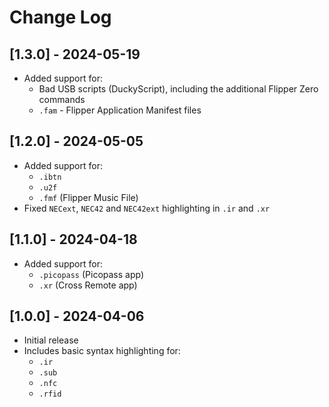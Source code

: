 # Change Log

## [1.3.0] - 2024-05-19

- Added support for:
  - Bad USB scripts (DuckyScript), including the additional Flipper Zero commands
  - `.fam` - Flipper Application Manifest files

## [1.2.0] - 2024-05-05

- Added support for:
  - `.ibtn`
  - `.u2f`
  - `.fmf` (Flipper Music File)
- Fixed `NECext`, `NEC42` and `NEC42ext` highlighting in `.ir` and `.xr`

## [1.1.0] - 2024-04-18

- Added support for:
  - `.picopass` (Picopass app)
  - `.xr` (Cross Remote app)

## [1.0.0] - 2024-04-06

- Initial release
- Includes basic syntax highlighting for:
  - `.ir`
  - `.sub`
  - `.nfc`
  - `.rfid`
